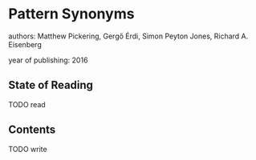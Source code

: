 # Pattern Synonyms

authors: Matthew Pickering, Gergő Érdi, Simon Peyton Jones, Richard A. Eisenberg

year of publishing: 2016


## State of Reading
TODO read


## Contents
TODO write
